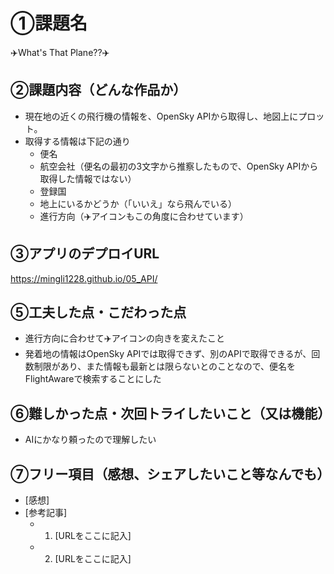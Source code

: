 # ①課題名
✈️What's That Plane??✈️

## ②課題内容（どんな作品か）
- 現在地の近くの飛行機の情報を、OpenSky APIから取得し、地図上にプロット。
- 取得する情報は下記の通り
  - 便名
  - 航空会社（便名の最初の3文字から推察したもので、OpenSky APIから取得した情報ではない）
  - 登録国
  - 地上にいるかどうか（「いいえ」なら飛んでいる）
  - 進行方向（✈️アイコンもこの角度に合わせています）

## ③アプリのデプロイURL
https://mingli1228.github.io/05_API/

## ⑤工夫した点・こだわった点
- 進行方向に合わせて✈️アイコンの向きを変えたこと
- 発着地の情報はOpenSky APIでは取得できず、別のAPIで取得できるが、回数制限があり、また情報も最新とは限らないとのことなので、便名をFlightAwareで検索することにした

## ⑥難しかった点・次回トライしたいこと（又は機能）
- AIにかなり頼ったので理解したい

## ⑦フリー項目（感想、シェアしたいこと等なんでも）
- [感想]
- [参考記事]
  - 1. [URLをここに記入]
  - 2. [URLをここに記入]
